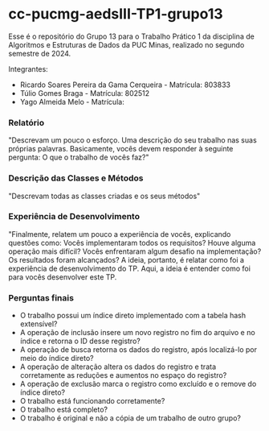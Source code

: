 # cc-pucmg-aedsIII-TP1-grupo13
Esse é o repositório do Grupo 13 para o Trabalho Prático 1 da disciplina de Algoritmos e Estruturas de Dados da PUC Minas, realizado no segundo semestre de 2024.

Integrantes:
  - Ricardo Soares Pereira da Gama Cerqueira  - Matrícula: 803833
  - Túlio Gomes Braga                         - Matrícula: 802512
  - Yago Almeida Melo                         - Matrícula:

### Relatório
"Descrevam um pouco o esforço. Uma descrição do seu trabalho nas suas próprias palavras. 
Basicamente, vocês devem responder à seguinte pergunta: O que o trabalho de vocês faz?"

### Descrição das Classes e Métodos
"Descrevam todas as classes criadas e os seus métodos"

### Experiência de Desenvolvimento
"Finalmente, relatem um pouco a experiência de vocês, explicando questões como: Vocês implementaram todos os requisitos? Houve alguma operação mais difícil? 
Vocês enfrentaram algum desafio na implementação? Os resultados foram alcançados?
A ideia, portanto, é relatar como foi a experiência de desenvolvimento do TP. Aqui, a ideia é entender como foi para vocês desenvolver este TP.

### Perguntas finais

- O trabalho possui um índice direto implementado com a tabela hash extensível?
- A operação de inclusão insere um novo registro no fim do arquivo e no índice e retorna o ID desse registro?
- A operação de busca retorna os dados do registro, após localizá-lo por meio do índice direto?
- A operação de alteração altera os dados do registro e trata corretamente as reduções e aumentos no espaço do registro?
- A operação de exclusão marca o registro como excluído e o remove do índice direto?
- O trabalho está funcionando corretamente?
- O trabalho está completo?
- O trabalho é original e não a cópia de um trabalho de outro grupo?

